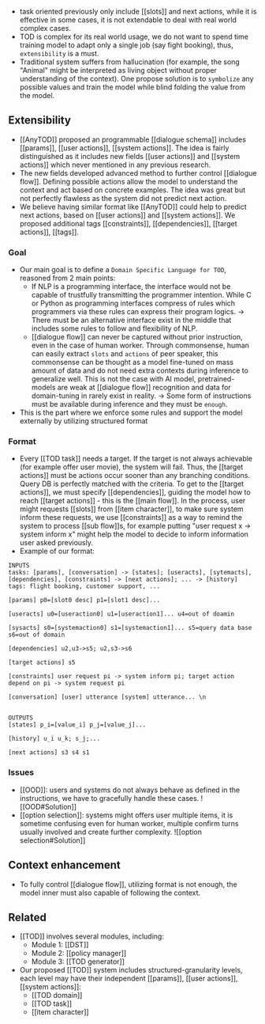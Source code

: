 - task oriented previously only include [[slots]] and next actions, while it is effective in some cases, it is not extendable to deal with real world complex cases.
- TOD is complex for its real world usage, we do not want to spend time training model to adapt only a single job (say fight booking), thus, `extensibility` is a must.
- Traditional system suffers from hallucination (for example, the song "Animal" might be interpreted as living object without proper understanding of the context). One propose solution is to `symbolize` any possible values and train the model while blind folding the value from the model.
## Extensibility
- [[AnyTOD]] proposed an programmable [[dialogue schema]] includes [[params]], [[user actions]], [[system actions]]. The idea is fairly distinguished as it includes new fields [[user actions]] and [[system actions]] which never mentioned in any previous research.
- The new fields developed advanced method to further control [[dialogue flow]]. Defining possible actions allow the model to understand the context and act based on concrete examples. The idea was great but not perfectly flawless as the system did not predict next action.
- We believe having similar format like [[AnyTOD]] could help to predict next actions, based on [[user actions]] and [[system actions]]. We proposed additional tags [[constraints]], [[dependencies]], [[target actions]], [[tags]].
### Goal
-  Our main goal is to define a `Domain Specific Language for TOD`, reasoned from 2 main points:
	- If NLP is a programming interface, the interface would not be capable of trustfully transmitting the programmer intention. While C or Python as programming interfaces compress of rules which programmers via these rules can express their program logics. -> There must be an alternative interface exist in the middle that includes some rules to follow and flexibility of NLP.
	- [[dialogue flow]] can never be captured without prior instruction, even in the case of human worker. Through commonsense, human can easily extract `slots` and `actions` of peer speaker, this commonsense can be thought as a model fine-tuned on mass amount of data and do not need extra contexts during inference to generalize well. This is not the case with AI model, pretrained-models are weak at [[dialogue flow]] recognition and data for domain-tuning in rarely exist in reality. -> Some form of instructions must be available during inference and they must be `enough`.
- This is the part where we enforce some rules and support the model externally by utilizing structured format
### Format
- Every [[TOD task]] needs a target. If the target is not always achievable (for example offer user movie), the system will fail. Thus, the [[target actions]] must be actions occur sooner than any branching conditions. Query DB is perfectly matched with the criteria. To get to the [[target actions]], we must specify [[dependencies]], guiding the model how to reach [[target actions]] - this is the [[main flow]].  In the process, user might requests [[slots]] from [[item character]], to make sure system inform these requests, we use [[constraints]] as a way to remind the system to process [[sub flow]]s, for example putting "user request x -> system inform x" might help the model to decide to inform information user asked previously.
- Example of our format:

```
INPUTS
tasks: [params], [conversation] -> [states]; [useracts], [sytemacts], [dependencies], [constraints] -> [next actions]; ... -> [history]
tags: flight booking, customer support, ...

[params] p0=[slot0 desc] p1=[slot1 desc]...

[useracts] u0=[useraction0] u1=[useraction1]... u4=out of doamin

[sysacts] s0=[systemaction0] s1=[systemaction1]... s5=query data base s6=out of domain

[dependencies] u2,u3->s5; u2,s3->s6

[target actions] s5

[constraints] user request pi -> system inform pi; target action depend on pi -> system request pi

[conversation] [user] utterance [system] utterance... \n

  
OUTPUTS
[states] p_i=[value_i] p_j=[value_j]...

[history] u_i u_k; s_j;...

[next actions] s3 s4 s1
``` 
### Issues
- [[OOD]]: users and systems do not always behave as defined in the instructions, we have to gracefully handle these cases. 
	![[OOD#Solution]]
- [[option selection]]: systems might offers user multiple items, it is sometime confusing even for  human worker, multiple confirm turns usually involved and create further complexity.
	![[option selection#Solution]]
## Context enhancement
- To fully control [[dialogue flow]], utilizing format is not enough, the model inner must also capable of following the context. 


## Related
- [[TOD]] involves several modules, including:
	- Module 1: [[DST]]
	- Module 2: [[policy manager]]
	- Module 3: [[TOD generator]]
- Our proposed [[TOD]] system includes structured-granularity levels, each level may have their independent [[params]], [[user actions]], [[system actions]]:
	- [[TOD domain]]
	- [[TOD task]]
	- [[item character]] 